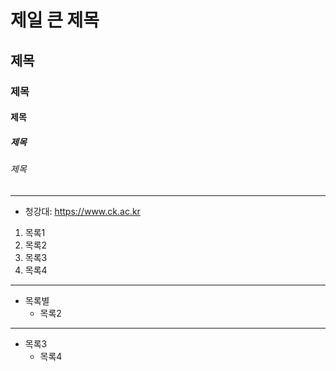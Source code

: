 # 제일 큰 제목
## 제목
### 제목
#### 제목
##### 제목
###### 제목

* * *

- 청강대: <https://www.ck.ac.kr>

1. 목록1
2. 목록2
3. 목록3
4. 목록4

***

* 목록별
  * 목록2

- - -

- 목록3
  - 목록4

